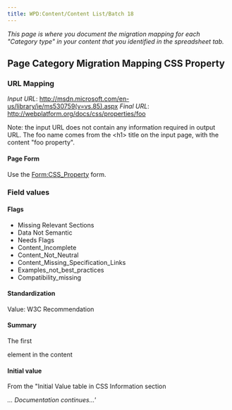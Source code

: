 ```yaml
---
title: WPD:Content/Content List/Batch 18
---
```

<p><i>This page is where you document the migration mapping for each "Category type" in your content that you identified in the spreadsheet tab.</i>
</p>
<h2><span class="mw-headline" id="Page_Category_Migration_Mapping_CSS_Property">Page Category Migration Mapping CSS Property</span></h2>
<h3><span class="mw-headline" id="URL_Mapping">URL Mapping</span></h3>
<p><i>Input URL</i>:  <a rel="nofollow" class="external free" href="http://msdn.microsoft.com/en-us/library/ie/ms530759(v=vs.85).aspx">http://msdn.microsoft.com/en-us/library/ie/ms530759(v=vs.85).aspx</a>
<i>Final URL</i>: <a rel="nofollow" class="external free" href="http://webplatform.org/docs/css/properties/foo">http://webplatform.org/docs/css/properties/foo</a>
</p><p>Note: the input URL does not contain any information required in output URL. The foo name comes from the &lt;h1&gt; title on the input page, with the content "foo property".
</p>
<h4><span class="mw-headline" id="Page_Form">Page Form</span></h4>
<p>Use the <a href="/wiki/Form:CSS_Property" title="Form:CSS Property">Form:CSS_Property</a> form.
</p>
<h3><span class="mw-headline" id="Field_values">Field values</span></h3>
<h4><span class="mw-headline" id="Flags">Flags</span></h4>
<ul><li> Missing Relevant Sections</li>
<li> Data Not Semantic</li>
<li> Needs Flags</li>
<li> Content_Incomplete</li>
<li> Content_Not_Neutral</li>
<li> Content_Missing_Specification_Links</li>
<li> Examples_not_best_practices</li>
<li> Compatibility_missing</li></ul>
<h4><span class="mw-headline" id="Standardization">Standardization</span></h4>
<p>Value: W3C Recommendation
</p>
<h4><span class="mw-headline" id="Summary">Summary</span></h4>
The first <p> element in the content

<h4><span class="mw-headline" id="Initial_value">Initial value</span></h4>
<p>From the "Initial Value table in CSS Information section
</p>
<i>... Documentation continues...'</i></p>

<!-- Saved in parser cache with key wpwiki:pcache:idhash:1004-0!*!0!!*!*!*!esi=1 and timestamp 20150731182315 and revision id 3377
 -->
